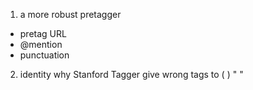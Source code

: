 1. a more robust pretagger 
- pretag URL
- @mention
- punctuation

2. identity why Stanford Tagger give wrong tags to ( ) " "